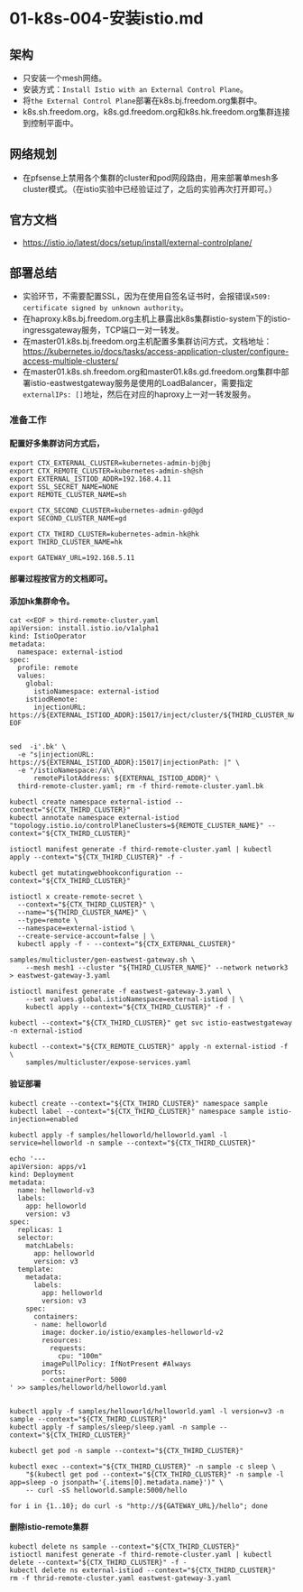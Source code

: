 # 01-k8s-004-安装istio.md

## 架构
- 只安装一个mesh网络。
- 安装方式：`Install Istio with an External Control Plane`。
- 将`the External Control Plane`部署在k8s.bj.freedom.org集群中。
- k8s.sh.freedom.org，k8s.gd.freedom.org和k8s.hk.freedom.org集群连接到控制平面中。

## 网络规划
- 在pfsense上禁用各个集群的cluster和pod网段路由，用来部署单mesh多cluster模式。（在istio实验中已经验证过了，之后的实验再次打开即可。）

## 官方文档
- https://istio.io/latest/docs/setup/install/external-controlplane/

## 部署总结
- 实验环节，不需要配置SSL，因为在使用自签名证书时，会报错误`x509: certificate signed by unknown authority`。
- 在haproxy.k8s.bj.freedom.org主机上暴露出k8s集群istio-system下的istio-ingressgateway服务，TCP端口一对一转发。
- 在master01.k8s.bj.freedom.org主机配置多集群访问方式，文档地址：https://kubernetes.io/docs/tasks/access-application-cluster/configure-access-multiple-clusters/
- 在master01.k8s.sh.freedom.org和master01.k8s.gd.freedom.org集群中部署istio-eastwestgateway服务是使用的LoadBalancer，需要指定`externalIPs: []`地址，然后在对应的haproxy上一对一转发服务。

### 准备工作
#### 配置好多集群访问方式后，
```shell
export CTX_EXTERNAL_CLUSTER=kubernetes-admin-bj@bj
export CTX_REMOTE_CLUSTER=kubernetes-admin-sh@sh
export EXTERNAL_ISTIOD_ADDR=192.168.4.11
export SSL_SECRET_NAME=NONE
export REMOTE_CLUSTER_NAME=sh

export CTX_SECOND_CLUSTER=kubernetes-admin-gd@gd
export SECOND_CLUSTER_NAME=gd

export CTX_THIRD_CLUSTER=kubernetes-admin-hk@hk
export THIRD_CLUSTER_NAME=hk

export GATEWAY_URL=192.168.5.11
```

#### 部署过程按官方的文档即可。

#### 添加hk集群命令。
```shell
cat <<EOF > third-remote-cluster.yaml
apiVersion: install.istio.io/v1alpha1
kind: IstioOperator
metadata:
  namespace: external-istiod
spec:
  profile: remote
  values:
    global:
      istioNamespace: external-istiod
    istiodRemote:
      injectionURL: https://${EXTERNAL_ISTIOD_ADDR}:15017/inject/cluster/${THIRD_CLUSTER_NAME}/net/network3
EOF


sed  -i'.bk' \
  -e "s|injectionURL: https://${EXTERNAL_ISTIOD_ADDR}:15017|injectionPath: |" \
  -e "/istioNamespace:/a\\
      remotePilotAddress: ${EXTERNAL_ISTIOD_ADDR}" \
  third-remote-cluster.yaml; rm -f third-remote-cluster.yaml.bk

kubectl create namespace external-istiod --context="${CTX_THIRD_CLUSTER}"
kubectl annotate namespace external-istiod "topology.istio.io/controlPlaneClusters=${REMOTE_CLUSTER_NAME}" --context="${CTX_THIRD_CLUSTER}"

istioctl manifest generate -f third-remote-cluster.yaml | kubectl apply --context="${CTX_THIRD_CLUSTER}" -f -

kubectl get mutatingwebhookconfiguration --context="${CTX_THIRD_CLUSTER}"

istioctl x create-remote-secret \
  --context="${CTX_THIRD_CLUSTER}" \
  --name="${THIRD_CLUSTER_NAME}" \
  --type=remote \
  --namespace=external-istiod \
  --create-service-account=false | \
  kubectl apply -f - --context="${CTX_EXTERNAL_CLUSTER}"

samples/multicluster/gen-eastwest-gateway.sh \
    --mesh mesh1 --cluster "${THIRD_CLUSTER_NAME}" --network network3 > eastwest-gateway-3.yaml
    
istioctl manifest generate -f eastwest-gateway-3.yaml \
    --set values.global.istioNamespace=external-istiod | \
    kubectl apply --context="${CTX_THIRD_CLUSTER}" -f -

kubectl --context="${CTX_THIRD_CLUSTER}" get svc istio-eastwestgateway -n external-istiod

kubectl --context="${CTX_REMOTE_CLUSTER}" apply -n external-istiod -f \
    samples/multicluster/expose-services.yaml

```

#### 验证部署
```shell
kubectl create --context="${CTX_THIRD_CLUSTER}" namespace sample
kubectl label --context="${CTX_THIRD_CLUSTER}" namespace sample istio-injection=enabled

kubectl apply -f samples/helloworld/helloworld.yaml -l service=helloworld -n sample --context="${CTX_THIRD_CLUSTER}"

echo '---
apiVersion: apps/v1
kind: Deployment
metadata:
  name: helloworld-v3
  labels:
    app: helloworld
    version: v3
spec:
  replicas: 1
  selector:
    matchLabels:
      app: helloworld
      version: v3
  template:
    metadata:
      labels:
        app: helloworld
        version: v3
    spec:
      containers:
      - name: helloworld
        image: docker.io/istio/examples-helloworld-v2
        resources:
          requests:
            cpu: "100m"
        imagePullPolicy: IfNotPresent #Always
        ports:
        - containerPort: 5000
' >> samples/helloworld/helloworld.yaml


kubectl apply -f samples/helloworld/helloworld.yaml -l version=v3 -n sample --context="${CTX_THIRD_CLUSTER}"
kubectl apply -f samples/sleep/sleep.yaml -n sample --context="${CTX_THIRD_CLUSTER}"

kubectl get pod -n sample --context="${CTX_THIRD_CLUSTER}"

kubectl exec --context="${CTX_THIRD_CLUSTER}" -n sample -c sleep \
    "$(kubectl get pod --context="${CTX_THIRD_CLUSTER}" -n sample -l app=sleep -o jsonpath='{.items[0].metadata.name}')" \
    -- curl -sS helloworld.sample:5000/hello

for i in {1..10}; do curl -s "http://${GATEWAY_URL}/hello"; done

```

#### 删除istio-remote集群
```shell
kubectl delete ns sample --context="${CTX_THIRD_CLUSTER}"
istioctl manifest generate -f third-remote-cluster.yaml | kubectl delete --context="${CTX_THIRD_CLUSTER}" -f -
kubectl delete ns external-istiod --context="${CTX_THIRD_CLUSTER}"
rm -f thrid-remote-cluster.yaml eastwest-gateway-3.yaml
```